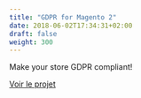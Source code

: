 ```yaml
---
title: "GDPR for Magento 2"
date: 2018-06-02T17:34:31+02:00
draft: false
weight: 300
---
```


Make your store GDPR compliant!

<a href="/magento2-gdpr" class="button cta is-large rounded secondary-btn raised">Voir le projet</a>
